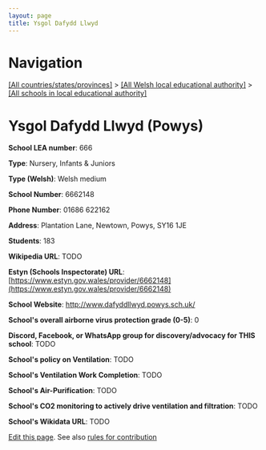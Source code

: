 ```yaml
---
layout: page
title: Ysgol Dafydd Llwyd
---
```

# Navigation

[[All countries/states/provinces]](../../..) > [[All Welsh local educational authority]](../..) > [[All schools in local educational authority]](..)

# Ysgol Dafydd Llwyd (Powys)

**School LEA number**: 666

**Type**: Nursery, Infants & Juniors

**Type (Welsh)**: Welsh medium

**School Number**: 6662148

**Phone Number**: 01686 622162

**Address**: Plantation Lane, Newtown, Powys, SY16 1JE

**Students**: 183

**Wikipedia URL**: TODO

**Estyn (Schools Inspectorate) URL**: [https://www.estyn.gov.wales/provider/6662148](https://www.estyn.gov.wales/provider/6662148)

**School Website**: http://www.dafyddllwyd.powys.sch.uk/

**School's overall airborne virus protection grade (0-5)**: 0

**Discord, Facebook, or WhatsApp group for discovery/advocacy for THIS school**: TODO

**School's policy on Ventilation**: TODO

**School's Ventilation Work Completion**: TODO

**School's Air-Purification**: TODO

**School's CO2 monitoring to actively drive ventilation and filtration**: TODO

**School's Wikidata URL**: TODO




[Edit this page](https://github.com/ventilate-schools/Wales/edit/prif/./Powys/Ysgol_Dafydd_Llwyd.md). See also [rules for contribution](../../../contribution-rules/)